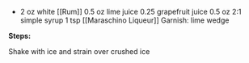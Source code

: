 - 2 oz white [[Rum]]
0.5 oz lime juice
0.25 grapefruit juice
0.5 oz 2:1 simple syrup
1 tsp [[Maraschino Liqueur]]
Garnish: lime wedge

**Steps:**

Shake with ice and strain over crushed ice
